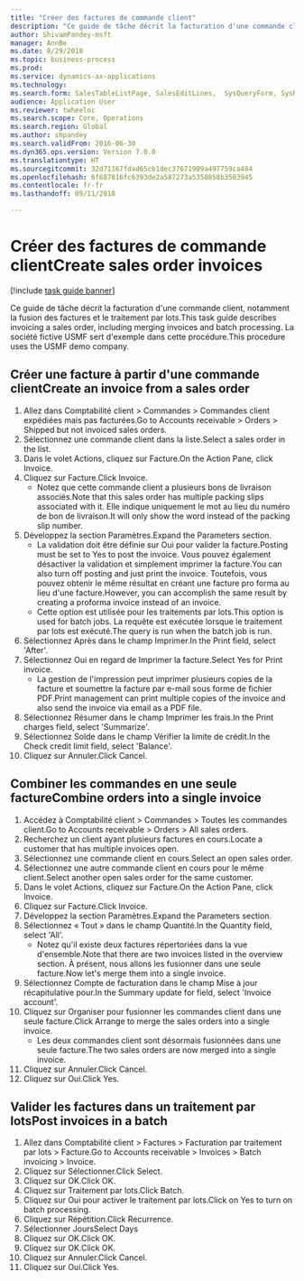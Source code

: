 ```yaml
--- 
title: "Créer des factures de commande client"
description: "Ce guide de tâche décrit la facturation d'une commande client, notamment la fusion des factures et le traitement par lots."
author: ShivamPandey-msft
manager: AnnBe
ms.date: 8/29/2018
ms.topic: business-process
ms.prod: 
ms.service: dynamics-ax-applications
ms.technology: 
ms.search.form: SalesTableListPage, SalesEditLines,  SysQueryForm, SysRecurrence
audience: Application User
ms.reviewer: twheeloc
ms.search.scope: Core, Operations
ms.search.region: Global
ms.author: shpandey
ms.search.validFrom: 2016-06-30
ms.dyn365.ops.version: Version 7.0.0
ms.translationtype: HT
ms.sourcegitcommit: 32d71167fdad65cb1dec37671999a497759ca484
ms.openlocfilehash: 6f687816fc6393de2a587273a5350858b3503945
ms.contentlocale: fr-fr
ms.lasthandoff: 09/11/2018

---
```

# <a name="create-sales-order-invoices"></a><span data-ttu-id="9366c-103">Créer des factures de commande client</span><span class="sxs-lookup"><span data-stu-id="9366c-103">Create sales order invoices</span></span>

[!include [task guide banner](../../includes/task-guide-banner.md)]

<span data-ttu-id="9366c-104">Ce guide de tâche décrit la facturation d'une commande client, notamment la fusion des factures et le traitement par lots.</span><span class="sxs-lookup"><span data-stu-id="9366c-104">This task guide describes invoicing a sales order, including merging invoices and batch processing.</span></span> <span data-ttu-id="9366c-105">La société fictive USMF sert d'exemple dans cette procédure.</span><span class="sxs-lookup"><span data-stu-id="9366c-105">This procedure uses the USMF demo company.</span></span>


## <a name="create-an-invoice-from-a-sales-order"></a><span data-ttu-id="9366c-106">Créer une facture à partir d'une commande client</span><span class="sxs-lookup"><span data-stu-id="9366c-106">Create an invoice from a sales order</span></span>
1. <span data-ttu-id="9366c-107">Allez dans Comptabilité client > Commandes > Commandes client expédiées mais pas facturées.</span><span class="sxs-lookup"><span data-stu-id="9366c-107">Go to Accounts receivable > Orders > Shipped but not invoiced sales orders.</span></span>
2. <span data-ttu-id="9366c-108">Sélectionnez une commande client dans la liste.</span><span class="sxs-lookup"><span data-stu-id="9366c-108">Select a sales order in the list.</span></span> 
3. <span data-ttu-id="9366c-109">Dans le volet Actions, cliquez sur Facture.</span><span class="sxs-lookup"><span data-stu-id="9366c-109">On the Action Pane, click Invoice.</span></span>
4. <span data-ttu-id="9366c-110">Cliquez sur Facture.</span><span class="sxs-lookup"><span data-stu-id="9366c-110">Click Invoice.</span></span>
    * <span data-ttu-id="9366c-111">Notez que cette commande client a plusieurs bons de livraison associés.</span><span class="sxs-lookup"><span data-stu-id="9366c-111">Note that this sales order has multiple packing slips associated with it.</span></span> <span data-ttu-id="9366c-112">Elle indique uniquement le mot <multiple> au lieu du numéro de bon de livraison.</span><span class="sxs-lookup"><span data-stu-id="9366c-112">It will only show the word <multiple> instead of the packing slip number.</span></span>  
5. <span data-ttu-id="9366c-113">Développez la section Paramètres.</span><span class="sxs-lookup"><span data-stu-id="9366c-113">Expand the Parameters section.</span></span>
    * <span data-ttu-id="9366c-114">La validation doit être définie sur Oui pour valider la facture.</span><span class="sxs-lookup"><span data-stu-id="9366c-114">Posting must be set to Yes to post the invoice.</span></span> <span data-ttu-id="9366c-115">Vous pouvez également désactiver la validation et simplement imprimer la facture.</span><span class="sxs-lookup"><span data-stu-id="9366c-115">You can also turn off posting and just print the invoice.</span></span> <span data-ttu-id="9366c-116">Toutefois, vous pouvez obtenir le même résultat en créant une facture pro forma au lieu d'une facture.</span><span class="sxs-lookup"><span data-stu-id="9366c-116">However, you can accomplish the same result by creating a proforma invoice instead of an invoice.</span></span>  
    * <span data-ttu-id="9366c-117">Cette option est utilisée pour les traitements par lots.</span><span class="sxs-lookup"><span data-stu-id="9366c-117">This option is used for batch jobs.</span></span> <span data-ttu-id="9366c-118">La requête est exécutée lorsque le traitement par lots est exécuté.</span><span class="sxs-lookup"><span data-stu-id="9366c-118">The query is run when the batch job is run.</span></span>    
6. <span data-ttu-id="9366c-119">Sélectionnez Après dans le champ Imprimer.</span><span class="sxs-lookup"><span data-stu-id="9366c-119">In the Print field, select 'After'.</span></span>
7. <span data-ttu-id="9366c-120">Sélectionnez Oui en regard de Imprimer la facture.</span><span class="sxs-lookup"><span data-stu-id="9366c-120">Select Yes for Print invoice.</span></span>
    * <span data-ttu-id="9366c-121">La gestion de l'impression peut imprimer plusieurs copies de la facture et soumettre la facture par e-mail sous forme de fichier PDF.</span><span class="sxs-lookup"><span data-stu-id="9366c-121">Print management can print  multiple copies of the invoice and also send the invoice via email as a PDF file.</span></span>  
8. <span data-ttu-id="9366c-122">Sélectionnez Résumer dans le champ Imprimer les frais.</span><span class="sxs-lookup"><span data-stu-id="9366c-122">In the Print charges field, select 'Summarize'.</span></span>
9. <span data-ttu-id="9366c-123">Sélectionnez Solde dans le champ Vérifier la limite de crédit.</span><span class="sxs-lookup"><span data-stu-id="9366c-123">In the Check credit limit field, select 'Balance'.</span></span>
10. <span data-ttu-id="9366c-124">Cliquez sur Annuler.</span><span class="sxs-lookup"><span data-stu-id="9366c-124">Click Cancel.</span></span>

## <a name="combine-orders-into-a-single-invoice"></a><span data-ttu-id="9366c-125">Combiner les commandes en une seule facture</span><span class="sxs-lookup"><span data-stu-id="9366c-125">Combine orders into a single invoice</span></span>
1. <span data-ttu-id="9366c-126">Accédez à Comptabilité client > Commandes > Toutes les commandes client.</span><span class="sxs-lookup"><span data-stu-id="9366c-126">Go to Accounts receivable > Orders > All sales orders.</span></span>
2. <span data-ttu-id="9366c-127">Recherchez un client ayant plusieurs factures en cours.</span><span class="sxs-lookup"><span data-stu-id="9366c-127">Locate a customer that has multiple invoices open.</span></span>
3. <span data-ttu-id="9366c-128">Sélectionnez une commande client en cours.</span><span class="sxs-lookup"><span data-stu-id="9366c-128">Select an open sales order.</span></span>
4. <span data-ttu-id="9366c-129">Sélectionnez une autre commande client en cours pour le même client.</span><span class="sxs-lookup"><span data-stu-id="9366c-129">Select another open sales order for the same customer.</span></span>
5. <span data-ttu-id="9366c-130">Dans le volet Actions, cliquez sur Facture.</span><span class="sxs-lookup"><span data-stu-id="9366c-130">On the Action Pane, click Invoice.</span></span>
6. <span data-ttu-id="9366c-131">Cliquez sur Facture.</span><span class="sxs-lookup"><span data-stu-id="9366c-131">Click Invoice.</span></span>
7. <span data-ttu-id="9366c-132">Développez la section Paramètres.</span><span class="sxs-lookup"><span data-stu-id="9366c-132">Expand the Parameters section.</span></span>
8. <span data-ttu-id="9366c-133">Sélectionnez « Tout » dans le champ Quantité.</span><span class="sxs-lookup"><span data-stu-id="9366c-133">In the Quantity field, select 'All'.</span></span>
    * <span data-ttu-id="9366c-134">Notez qu'il existe deux factures répertoriées dans la vue d'ensemble.</span><span class="sxs-lookup"><span data-stu-id="9366c-134">Note that there are two invoices listed in the overview section.</span></span> <span data-ttu-id="9366c-135">À présent, nous allons les fusionner dans une seule facture.</span><span class="sxs-lookup"><span data-stu-id="9366c-135">Now let's merge them into a single invoice.</span></span>  
9. <span data-ttu-id="9366c-136">Sélectionnez Compte de facturation dans le champ Mise à jour récapitulative pour.</span><span class="sxs-lookup"><span data-stu-id="9366c-136">In the Summary update for field, select 'Invoice account'.</span></span>
10. <span data-ttu-id="9366c-137">Cliquez sur Organiser pour fusionner les commandes client dans une seule facture.</span><span class="sxs-lookup"><span data-stu-id="9366c-137">Click Arrange to merge the sales orders into a single invoice.</span></span>
    * <span data-ttu-id="9366c-138">Les deux commandes client sont désormais fusionnées dans une seule facture.</span><span class="sxs-lookup"><span data-stu-id="9366c-138">The two sales orders are now merged into a single invoice.</span></span>   
11. <span data-ttu-id="9366c-139">Cliquez sur Annuler.</span><span class="sxs-lookup"><span data-stu-id="9366c-139">Click Cancel.</span></span>
12. <span data-ttu-id="9366c-140">Cliquez sur Oui.</span><span class="sxs-lookup"><span data-stu-id="9366c-140">Click Yes.</span></span>

## <a name="post-invoices-in-a-batch"></a><span data-ttu-id="9366c-141">Valider les factures dans un traitement par lots</span><span class="sxs-lookup"><span data-stu-id="9366c-141">Post invoices in a batch</span></span>
1. <span data-ttu-id="9366c-142">Allez dans Comptabilité client > Factures > Facturation par traitement par lots > Facture.</span><span class="sxs-lookup"><span data-stu-id="9366c-142">Go to Accounts receivable > Invoices > Batch invoicing > Invoice.</span></span>
2. <span data-ttu-id="9366c-143">Cliquez sur Sélectionner.</span><span class="sxs-lookup"><span data-stu-id="9366c-143">Click Select.</span></span>
3. <span data-ttu-id="9366c-144">Cliquez sur OK.</span><span class="sxs-lookup"><span data-stu-id="9366c-144">Click OK.</span></span>
4. <span data-ttu-id="9366c-145">Cliquez sur Traitement par lots.</span><span class="sxs-lookup"><span data-stu-id="9366c-145">Click Batch.</span></span>
5. <span data-ttu-id="9366c-146">Cliquez sur Oui pour activer le traitement par lots.</span><span class="sxs-lookup"><span data-stu-id="9366c-146">Click on Yes to turn on batch processing.</span></span>
6. <span data-ttu-id="9366c-147">Cliquez sur Répétition.</span><span class="sxs-lookup"><span data-stu-id="9366c-147">Click Recurrence.</span></span>
7. <span data-ttu-id="9366c-148">Sélectionner Jours</span><span class="sxs-lookup"><span data-stu-id="9366c-148">Select Days</span></span>
8. <span data-ttu-id="9366c-149">Cliquez sur OK.</span><span class="sxs-lookup"><span data-stu-id="9366c-149">Click OK.</span></span>
9. <span data-ttu-id="9366c-150">Cliquez sur OK.</span><span class="sxs-lookup"><span data-stu-id="9366c-150">Click OK.</span></span>
10. <span data-ttu-id="9366c-151">Cliquez sur Annuler.</span><span class="sxs-lookup"><span data-stu-id="9366c-151">Click Cancel.</span></span>
11. <span data-ttu-id="9366c-152">Cliquez sur Oui.</span><span class="sxs-lookup"><span data-stu-id="9366c-152">Click Yes.</span></span>


